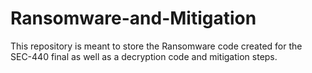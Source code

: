 # Ransomware-and-Mitigation
This repository is meant to store the Ransomware code created for the SEC-440 final as well as a decryption code and mitigation steps.
